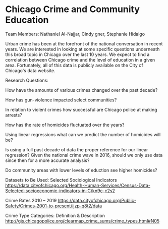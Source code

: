 ﻿# Chicago Crime and Community Education

Team Members: Nathaniel Al-Najjar, Cindy gner, Stephanie Hidalgo

Urban crime has been at the forefront of the national conversation in recent years. We are interested in looking at some specific questions underneath this broad topic in Chicago over the last 10 years. We expect to find a correlation between Chicago crime and the level of education  in a given area. Fortunately, all of this data is publicly available on the City of Chicago's data website.

Research Questions:

How have the amounts of various crimes changed over the past decade?

How has gun-violence impacted select communities?

In relation to violent crimes how successful are Chicago police at making arrests?

How has the rate of homicides fluctuated over the years?

Using linear regressions what can we predict the number of homicides will be?

Is using a full past decade of data the proper reference for our linear regression? Given the national crime wave in 2016, should we only use data since then for a more accurate analysis?

Do community areas with lower levels of eduction see higher homicides?

Datasets to Be Used:
Selected Sociological Indicators
https://data.cityofchicago.org/Health-Human-Services/Census-Data-Selected-socioeconomic-indicators-in-C/kn9c-c2s2

Crime Rates 2010 – 2019
https://data.cityofchicago.org/Public-Safety/Crimes-2001-to-present/ijzp-q8t2/data 

Crime Type Categories: Definition & Description
http://gis.chicagopolice.org/clearmap_crime_sums/crime_types.html#N05


